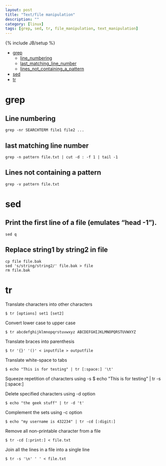 ```yaml
---
layout: post
title: "Text/file manipulation"
description: ""
category: [linux]
tags: [grep, sed, tr, file_manipulation, text_manipulation]
---
```

{% include JB/setup %}

* [grep](#grep)
  * [line_numbering](#line_numbering)
  * [last_matching_line_number](#last_matching_line_number)
  * [lines_not_containing_a_pattern](#lines_not_containing_a_pattern)
* [sed](#sed)
* [tr](#tr)


# grep

## Line numbering

    grep -nr SEARCHTERM file1 file2 ...

## last matching line number

    grep -n pattern file.txt | cut -d : -f 1 | tail -1

## Lines not containing a pattern
    grep -v pattern file.txt


# sed

## Print the first line of a file (emulates “head -1”).
    sed q

## Replace string1 by string2 in file
    cp file file.bak
    sed 's/string/string2/' file.bak > file
    rm file.bak

# tr
Translate characters into other characters

    $ tr [options] set1 [set2]

Convert lower case to upper case

    $ tr abcdefghijklmnopqrstuvwxyz ABCDEFGHIJKLMNOPQRSTUVWXYZ  

Translate braces into parenthesis

    $ tr '{}' '()' < inputfile > outputfile   

Translate white-space to tabs

    $ echo "This is for testing" | tr [:space:] '\t'  

Squeeze repetition of characters using -s
    $ echo "This   is   for    testing" | tr -s [:space:]
      
Delete specified characters using -d option

    $ echo "the geek stuff" | tr -d 't'   

Complement the sets using -c option

    $ echo "my username is 432234" | tr -cd [:digit:]   

Remove all non-printable character from a file

    $ tr -cd [:print:] < file.txt   

Join all the lines in a file into a single line

    $ tr -s '\n' ' ' < file.txt   

